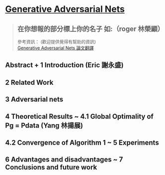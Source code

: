  # [Generative Adversarial Nets](https://proceedings.neurips.cc/paper/2014/file/5ca3e9b122f61f8f06494c97b1afccf3-Paper.pdf)

> ## 在你想報的部分標上你的名子 如:（roger 林榮顯）
> 參考資訊：  (歡迎提供覺得有幫助的資訊) <br>
> [Generative Adversarial Nets 論文翻譯](https://zhuanlan.zhihu.com/p/101025803)
## Abstract + 1 Introduction (Eric 謝永盛)
## 2 Related Work 
## 3 Adversarial nets
## 4 Theoretical Results ~ 4.1 Global Optimality of Pg = Pdata (Yang 林揚展)
## 4.2 Convergence of Algorithm 1 ~ 5 Experiments
## 6 Advantages and disadvantages ~ 7 Conclusions and future work
